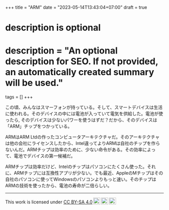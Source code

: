 +++
title = "ARM"
date = "2023-05-14T13:43:04+07:00"
draft = true
#
# description is optional
#
# description = "An optional description for SEO. If not provided, an automatically created summary will be used."

tags = []
+++

この頃、みんなはスマーフォンが持っている。そして、スマートデバイスは生活に使われる。そのデバイスの中には電池が入っていて電気を供給した。電池が使ったら,
そのデバイスは少ないパワーを使うはずだ？だから、そのデバイスは「ARM」チップをつかっている。

ARMはARM Ltdの作ったコンピュータアーキテクチャだ。そのアーキテクチャは他の会社にライセンスしたから、Intel違ってよりARMは自社のチップを作らないんだ。ARMチップは効率のために、少ない命令がある。その効率によって、電池でデバイスの第一候補だ。

ARMチップは効率だけど、Intelのチップはパソコンにたくさん使った。それに、ARMチップには互換性アプリが少ない。でも最近、AppleのMチップはその自社のパソコンに使ってWindowsのパソコンよりもっと速い。そのチップはARMの技術を使ったから、電池の寿命が二倍らしい。

---

 <p xmlns:cc="http://creativecommons.org/ns#" >This work is licensed under <a href="http://creativecommons.org/licenses/by-sa/4.0/?ref=chooser-v1" target="_blank" rel="license noopener noreferrer" style="display:inline-block;">CC BY-SA 4.0<img style="height:22px!important;margin-left:3px;vertical-align:text-bottom;" src="https://mirrors.creativecommons.org/presskit/icons/cc.svg?ref=chooser-v1"><img style="height:22px!important;margin-left:3px;vertical-align:text-bottom;" src="https://mirrors.creativecommons.org/presskit/icons/by.svg?ref=chooser-v1"><img style="height:22px!important;margin-left:3px;vertical-align:text-bottom;" src="https://mirrors.creativecommons.org/presskit/icons/sa.svg?ref=chooser-v1"></a></p> 
